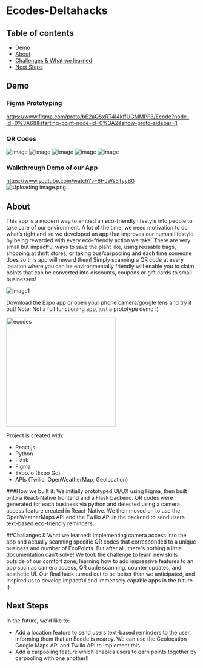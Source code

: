 # Ecodes-Deltahacks


## Table of contents
* [Demo](#demo)
* [About](#about)
* [Challenges & What we learned](#challenges&whatwelearned)
* [Next Steps](#next-steps)

## Demo

### Figma Prototyping
https://www.figma.com/proto/bE2aQSxRT4I4kffUGMMPF3/Ecode?node-id=0%3A68&starting-point-node-id=0%3A2&show-proto-sidebar=1
### QR Codes 
![image](https://user-images.githubusercontent.com/77128514/149668053-cd15558e-15f2-4749-baeb-03069c669836.png)
![image](https://user-images.githubusercontent.com/77128514/149668082-91a598b2-2fba-4b48-b237-30aeef2ff4fa.png)
![image](https://user-images.githubusercontent.com/77128514/149668090-867bdd29-c34d-42e5-8752-fa1736b2a1ef.png)
![image](https://user-images.githubusercontent.com/77128514/149668103-7006138a-bdaa-4e38-80be-14baf640443c.png)
![image](https://user-images.githubusercontent.com/77128514/149668113-9f766596-a84e-48b8-bb57-8eb993acf5aa.png)


### Walkthrough Demo of our App
https://www.youtube.com/watch?v=6HJWs5TyyB0
![Uploading image.png…]()




	
## About

This app is a modern way to embed an eco-friendly lifestyle into people to take care of our environment. A lot of the time, we need motivation to do what’s right and so we developed an app that improves our human lifestyle by being rewarded with every eco-friendly action we take. There are very small but impactful ways to save the plant like, using reusable bags, shopping at thrift stores, or taking bus/carpooling and each time someone does so this app will reward them! Simply scanning a QR code at every location where you can be environmentally friendly will enable you to claim points that can be converted into discounts, coupons or gift cards to small businesses!

![image1](https://user-images.githubusercontent.com/47333291/149666818-251bde5b-e5e9-4dfb-8ebe-24b2b4aa88c1.jpeg)

Download the Expo app or open your phone camera/google lens and try it out! Note: Not a full functioning app, just a prototype demo :)

<img width="288" alt="ecodes" src="https://user-images.githubusercontent.com/47333291/149667693-92a4fc1b-5f15-4e81-990b-d576714bfc65.png">

Project is created with:
* React.js
* Python
* Flask
* Figma
* Expo.io (Expo Go)
* APIs (Twilio, OpenWeatherMap, Geolocation)

###How we built it:
We initially prototyped UI/UX using Figma, then built onto a React-Native frontend and a Flask backend. QR codes were generated for each business via python and detected using a camera access feature created in React-Native. We then moved on to use the OpenWeatherMaps API and the Twilio API in the backend to send users text-based eco-friendly reminders.

##Challanges & What we learned:
Implementing camera access into the app and actually scanning specific QR codes that corresponded to a unique business and number of EcoPoints. But after all, there's nothing a little documentation can't solve! We took the challenge to learn new skills outside of our comfort zone, learning how to add impressive features to an app such as camera access, QR code scanning, counter updates, and aesthetic UI. Our final hack turned out to be better than we anticipated, and inspired us to develop impactful and immensely capable apps in the future :)


## Next Steps
In the future, we'd like to:
* Add a location feature to send users text-based reminders to the user, informing them that an Ecode is nearby. We can use the Geolocation Google Maps API and Twilio API to implement this. 
* Add a carpooling feature which enables users to earn points together by carpooling with one another!!




